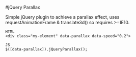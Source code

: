 #jQuery Parallax

Simple jQuery plugin to achieve a parallax effect, uses requestAnimationFrame & translate3d() so requires >=IE10.

```
HTML
<div class="my-element" data-parallax data-speed="0.2">

JS
$([data-parallax]).jQueryParallax();
```